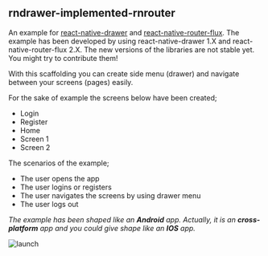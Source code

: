 rndrawer-implemented-rnrouter
--

An example for [react-native-drawer](https://github.com/root-two/react-native-drawer) and [react-native-router-flux](https://github.com/aksonov/react-native-router-flux). The example has been developed by using react-native-drawer 1.X and react-native-router-flux 2.X. The new versions of the libraries are not stable yet. You might try to contribute them!

With this scaffolding you can create side menu (drawer) and navigate between your screens (pages) easily.

For the sake of example the screens below have been created;
* Login
* Register
* Home
* Screen 1
* Screen 2

The scenarios of the example;
* The user opens the app
* The user logins or registers
* The user navigates the screens by using drawer menu
* The user logs out

*The example has been shaped like an* ***Android*** *app. Actually, it is an* ***cross-platform*** *app and you could give shape like an* ***IOS*** *app.*

![launch](https://raw.githubusercontent.com/efkan/rndrawer-implemented-rnrouter/master/presentation.gif)

